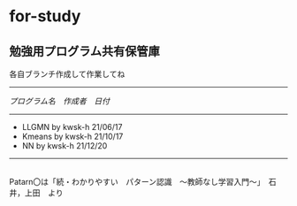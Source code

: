 # for-study
## 勉強用プログラム共有保管庫  
各自ブランチ作成して作業してね
<br>
***
*プログラム名　作成者　日付*
***
* LLGMN by kwsk-h 21/06/17  
* Kmeans by kwsk-h 21/10/17  
* NN by kwsk-h 21/12/20  
***
<br>
Patarn〇は「続・わかりやすい　パターン認識　～教師なし学習入門～」　石井，上田　より
